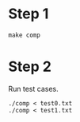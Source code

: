 # Step 1

``` shell
make comp
```
# Step 2 
Run test cases.
```shell
./comp < test0.txt
./comp < test1.txt
```


